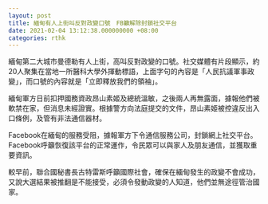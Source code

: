 ```yaml
---
layout: post
title: 緬甸有人上街叫反對政變口號　FB籲解除封鎖社交平台
date: 2021-02-04 13:12:38.000000000 +08:00
categories: rthk
---
```


緬甸第二大城市曼德勒有人上街，高叫反對政變的口號。社交媒體有片段顯示，約20人聚集在當地一所醫科大學外揮動標語，上面字句的內容是「人民抗議軍事政變」，而口號的內容就是「立即釋放我們的領袖」。

緬甸軍方日前扣押國務資政昂山素姬及總統溫敏，之後兩人再無露面，據報他們被軟禁在家，但消息未經證實。根據警方向法庭提交的文件，昂山素姬被控違反出入口條例，及管有非法通信器材。

Facebook在緬甸的服務受阻，據報軍方下令通信服務公司，封鎖網上社交平台。Facebook呼籲恢復該平台的正常運作，令民眾可以與家人及朋友通信，並獲取重要資訊。

較早前，聯合國秘書長古特雷斯呼籲國際社會，確保在緬甸發生的政變不會成功，又說大選結果被推翻是不能接受，必須令發動政變的人知道，他們並無途徑管治國家。
